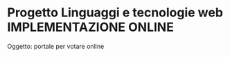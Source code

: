 # Progetto Linguaggi e tecnologie web IMPLEMENTAZIONE ONLINE

Oggetto: portale per votare online




 

